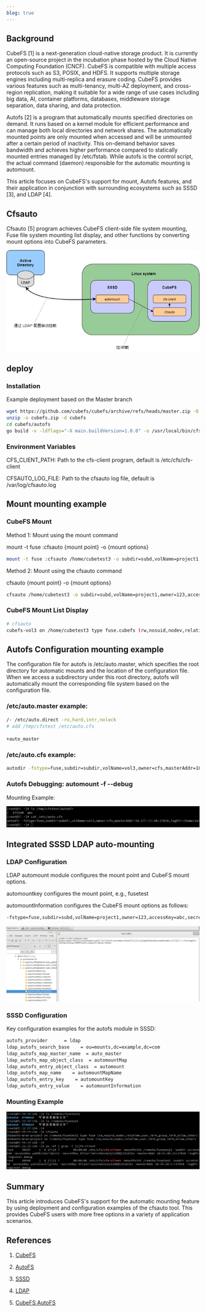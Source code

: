 ```yaml
---
blog: true
---
```


## Background

CubeFS [1] is a next-generation cloud-native storage product. It is currently an open-source project in the incubation phase hosted by the Cloud Native Computing Foundation (CNCF). CubeFS is compatible with multiple access protocols such as S3, POSIX, and HDFS. It supports multiple storage engines including multi-replica and erasure coding. CubeFS provides various features such as multi-tenancy, multi-AZ deployment, and cross-region replication, making it suitable for a wide range of use cases including big data, AI, container platforms, databases, middleware storage separation, data sharing, and data protection.

Autofs [2] is a program that automatically mounts specified directories on demand. It runs based on a kernel module for efficient performance and can manage both local directories and network shares. The automatically mounted points are only mounted when accessed and will be unmounted after a certain period of inactivity. This on-demand behavior saves bandwidth and achieves higher performance compared to statically mounted entries managed by /etc/fstab. While autofs is the control script, the actual command (daemon) responsible for the automatic mounting is automount.

This article focuses on CubeFS's support for mount, Autofs features, and their application in conjunction with surrounding ecosystems such as SSSD [3], and LDAP [4].

## Cfsauto

Cfsauto [5] program achieves CubeFS client-side file system mounting, Fuse file system mounting list display, and other functions by converting mount options into CubeFS parameters.

![CubeFS Autofs LDAP scenario diagram](../../images/blog/autofs.png)

## deploy

### Installation
Example deployment based on the Master branch

```bash
wget https://github.com/cubefs/cubefs/archive/refs/heads/master.zip -O cubefs.zip
unzip -o cubefs.zip -d cubefs
cd cubefs/autofs
go build -v -ldflags="-X main.buildVersion=1.0.0" -o /usr/local/bin/cfsauto
```

### Environment Variables

CFS_CLIENT_PATH: Path to the cfs-client program, default is /etc/cfs/cfs-client

CFSAUTO_LOG_FILE: Path to the cfsauto log file, default is /var/log/cfsauto.log

##  Mount mounting example

### CubeFS Mount

Method 1: Mount using the mount command

mount -t fuse :cfsauto {mount point} -o {mount options}

```bash
mount -t fuse :cfsauto /home/cubetest3 -o subdir=subd,volName=project1,owner=123,accessKey=abc,secretKey=xyz,masterAddr=10.0.0.12:17010,logDir=/var/logs/cfs/log,enablePosixACL,logLevel=debug
```

Method 2: Mount using the cfsauto command

cfsauto {mount point} -o {mount options}

```bash
cfsauto /home/cubetest3 -o subdir=subd,volName=project1,owner=123,accessKey=abc,secretKey=xyz,masterAddr=10.0.0.12:17010,logDir=/var/logs/cfs/log,enablePosixACL,logLevel=debug
```

### CubeFS Mount List Display

```bash
# cfsauto
cubefs-vol3 on /home/cubetest3 type fuse.cubefs (rw,nosuid,nodev,relatime,user_id=0,group_id=0,allow_other)
```

## Autofs Configuration mounting example

The configuration file for autofs is /etc/auto.master, which specifies the root directory for automatic mounts and the location of the configuration file. When we access a subdirectory under this root directory, autofs will automatically mount the corresponding file system based on the configuration file.

### /etc/auto.master example:

```bash
/- /etc/auto.direct -ro,hard,intr,nolock 
# add /tmp/cfstest /etc/auto.cfs 

+auto_master
```

### /etc/auto.cfs example:

```bash
autodir -fstype=fuse,subdir=subdir,volName=vol3,owner=cfs,masterAddr=10.0.0.1:17010,logDir=/home/service/logauto,enablePosixACL,logLever=debug :cfsauto
```

### Autofs Debugging: automount -f --debug

Mounting Example:

![](../../images/blog/autofs_mount.png)

## Integrated SSSD LDAP auto-mounting

### LDAP Configuration

LDAP automount module configures the mount point and CubeFS mount options.

automountkey configures the mount point, e.g., fusetest

automountInformation configures the CubeFS mount options as follows:

```bash
-fstype=fuse,subdir=subd,volName=project1,owner=123,accessKey=abc,secretKey=xyz,masterAddr=10.0.0.12:17010,logDir=/var/logs/cfs/log,enablePosixACL,logLevel=debug :cfsauto
```

![LDAP automount configuration example](../../images/blog/autofs_ldap.png)

### SSSD Configuration
Key configuration examples for the autofs module in SSSD:

```bash
autofs_provider      = ldap
ldap_autofs_search_base    = ou=mounts,dc=example,dc=com
ldap_autofs_map_master_name  = auto_master
ldap_autofs_map_object_class  = automountMap
ldap_autofs_entry_object_class  = automount
ldap_autofs_map_name    = automountMapName
ldap_autofs_entry_key    = automountKey
ldap_autofs_entry_value    = automountInformation
```

### Mounting Example

![img.png](../../images/blog/sssd_mount.png)

## Summary

This article introduces CubeFS's support for the automatic mounting feature by using deployment and configuration examples of the cfsauto tool. This provides CubeFS users with more free options in a variety of application scenarios.

## References

1. [CubeFS](https://www.cubefs.io)
 
2. [AutoFS](https://documentation.suse.com/zh-cn/sles/15-SP3/html/SLES-all/cha-autofs.html)

3. [SSSD](https://sssd.io/docs/introduction.html)

4. [LDAP](https://www.ibm.com/docs/en/zos/2.1.0?topic=SSLTBW_2.1.0/com.ibm.zos.v2r1.cbdu100/cbd2ug00152.html)

5. [CubeFS AutoFS](https://github.com/cubefs/cubefs/tree/master/autofs)
